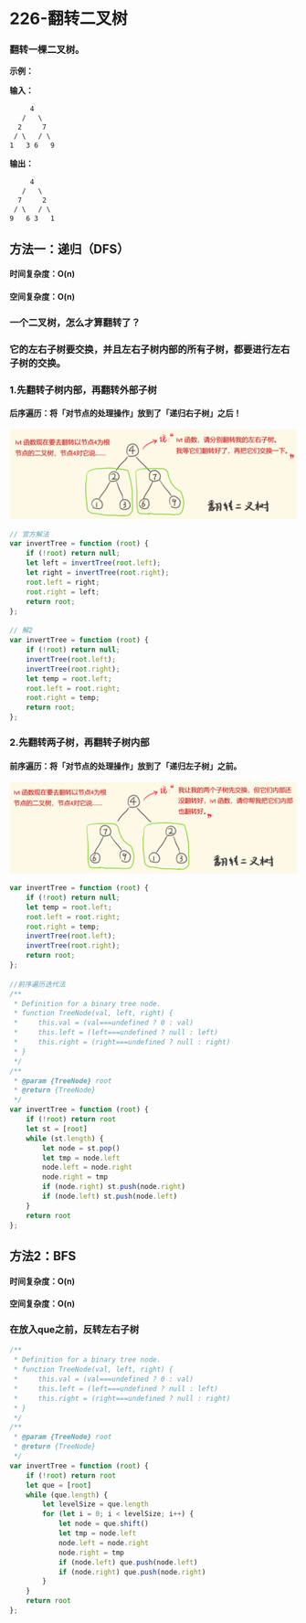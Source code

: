 # 226-翻转二叉树

### 翻转一棵二叉树。

**示例：**

**输入：**

```
     4
   /   \
  2     7
 / \   / \
1   3 6   9
```

**输出：**

```
     4
   /   \
  7     2
 / \   / \
9   6 3   1
```



## 方法一：递归（DFS）

#### 时间复杂度：O(n)

#### 空间复杂度：O(n)

### 一个二叉树，怎么才算翻转了？

### 它的左右子树要交换，并且左右子树内部的所有子树，都要进行左右子树的交换。

### 1.先翻转子树内部，再翻转外部子树

#### 后序遍历：将「对节点的处理操作」放到了「递归右子树」之后！

<img src='img/先翻转子树内部，再翻转外部子树.png' />

```javascript
// 官方解法
var invertTree = function (root) {
    if (!root) return null;
    let left = invertTree(root.left);
    let right = invertTree(root.right);
    root.left = right;
    root.right = left;
    return root;
};

// 解2
var invertTree = function (root) {
    if (!root) return null;
    invertTree(root.left);
    invertTree(root.right);
    let temp = root.left;
    root.left = root.right;
    root.right = temp;
    return root;
};
```



### 2.先翻转两子树，再翻转子树内部

#### 前序遍历：将「对节点的处理操作」放到了「递归左子树」之前。

<img src='img/先翻转两子树，再翻转子树内部.png' />

```javascript
var invertTree = function (root) {
    if (!root) return null;
    let temp = root.left;
    root.left = root.right;
    root.right = temp;
    invertTree(root.left);
    invertTree(root.right);
    return root;
};

//前序遍历迭代法
/**
 * Definition for a binary tree node.
 * function TreeNode(val, left, right) {
 *     this.val = (val===undefined ? 0 : val)
 *     this.left = (left===undefined ? null : left)
 *     this.right = (right===undefined ? null : right)
 * }
 */
/**
 * @param {TreeNode} root
 * @return {TreeNode}
 */
var invertTree = function (root) {
    if (!root) return root
    let st = [root]
    while (st.length) {
        let node = st.pop()
        let tmp = node.left
        node.left = node.right
        node.right = tmp
        if (node.right) st.push(node.right)
        if (node.left) st.push(node.left)
    }
    return root
};
```



## 方法2：BFS

#### 时间复杂度：O(n)

#### 空间复杂度：O(n)

### 在放入que之前，反转左右子树

```js
/**
 * Definition for a binary tree node.
 * function TreeNode(val, left, right) {
 *     this.val = (val===undefined ? 0 : val)
 *     this.left = (left===undefined ? null : left)
 *     this.right = (right===undefined ? null : right)
 * }
 */
/**
 * @param {TreeNode} root
 * @return {TreeNode}
 */
var invertTree = function (root) {
    if (!root) return root
    let que = [root]
    while (que.length) {
        let levelSize = que.length
        for (let i = 0; i < levelSize; i++) {
            let node = que.shift()
            let tmp = node.left
            node.left = node.right
            node.right = tmp
            if (node.left) que.push(node.left)
            if (node.right) que.push(node.right)
        }
    }
    return root
};
```

